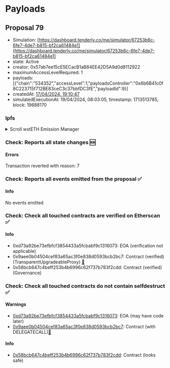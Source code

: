 # Payloads



## Proposal 79

- Simulation: [https://dashboard.tenderly.co/me/simulator/67253b6c-6fe7-4de7-b815-bf2ca61484e1](https://dashboard.tenderly.co/me/simulator/67253b6c-6fe7-4de7-b815-bf2ca61484e1)
- state: Active
- creator: 0x57ab7ee15cE5ECacB1aB84EE42D5A9d0d8112922
- maximumAccessLevelRequired: 1
- payloads: 
  [{"chain":"534352","accessLevel":1,"payloadsController":"0x6b6B41c0f8C223715f712BE83ceC3c37bbfDC3fE","payloadId":9}]
- createdAt: [17/04/2024, 19:10:47](https://etherscan.io/tx/0xb0da2d4b172b7ac93937c83c7e74bc1a845a55cbf9caa4ab5ade240ba400651a)
- simulatedExecutionAt: 19/04/2024, 08:03:05, timestamp: 1713513785, block: 19688170
### Ipfs

<details>
  <summary>Scroll wstETH Emission Manager</summary>
  
  
## Simple Summary

This AIP proposes to set Liquidity Observation Labs wallet as the emission manager for the wstETH token on Scroll. This will enable the Liquidity Observation Labs to define and fund incentive programs for all wstETH markets, including Scroll, promoting growth and expanding the user base of Aave.

## Motivation

Governance have already approved setting Liquidity Observation Labs as Emission manager for wstETH on the current Aave V3 Markets.

But since Scroll market is live, the current AIP is set to establish Liquidity Observation Labs as Emission manager for wstETH, aligning with the desire to actively contribute to the growth and development of the Aave V3.

By setting their wallet as the emission manager for the wstETH token, the Foundation will be able to directly fund incentive programs that can attract more users to the pool and stimulate activity. This aligns with the broader goals of the Aave community to foster active and engaged markets.

## Specification

The Liquidity Observation Labs wallet address is:

Emission Admin Wallet (Liquidity Observation Labs): [0xC18F11735C6a1941431cCC5BcF13AF0a052A5022](https://safe.scroll.xyz/home?safe=scr:0xC18F11735C6a1941431cCC5BcF13AF0a052A5022)

The AIP call setEmissionAdmin() method in the emission manager contract.

`EMISSION_MANAGER.setEmissionAdmin(wstETH,0xC18F11735C6a1941431cCC5BcF13AF0a052A5022);`

This method will set the Liquidity Observation Labs wallet as the emission admin for the wstETH token on Scroll, besides the current Ethereum, Base, Arbitrum, Optimism, Polygon and Gnosis V3 markets.

## References

- Implementation: [AaveV3Scroll](https://github.com/bgd-labs/aave-proposals-v3/blob/9e52d09720c29a2999f07ae97f71063c0ed32c53/src/20240312_AaveV3Scroll_ScrollWstETHEmissionManager/AaveV3Scroll_ScrollWstETHEmissionManager_20240312.sol)
- Tests: [AaveV3Scroll](https://github.com/bgd-labs/aave-proposals-v3/blob/9e52d09720c29a2999f07ae97f71063c0ed32c53/src/20240312_AaveV3Scroll_ScrollWstETHEmissionManager/AaveV3Scroll_ScrollWstETHEmissionManager_20240312.t.sol)
- [Snapshot](https://snapshot.org/#/aave.eth/proposal/0xb70490f6b0623631686d34f4ca99a7d45394ad29fdd504df3cd6e68790b22b9c)
- [Discussion](https://governance.aave.com/t/arfc-set-liquidity-observation-labs-as-emission-manager-for-wsteth-on-scroll/16813)

## Copyright

Copyright and related rights waived via [CC0](https://creativecommons.org/publicdomain/zero/1.0/).

</details>

### Check: Reports all state changes :sos:

#### Errors

Transaction reverted with reason: 7

### Check: Reports all events emitted from the proposal :white_check_mark:

#### Info

No events emitted

### Check: Check all touched contracts are verified on Etherscan :white_check_mark:

#### Info

- 0xd73a92be73efbfcf3854433a5fcbabf9c1316073: EOA (verification not applicable)
- 0x9aee0b04504cef83a65ac3f0e838d0593bcb2bc7: Contract (verified) (TransparentUpgradeableProxy) [:ghost:](https://github.com/bgd-labs/aave-address-book "GovernanceV3Ethereum.GOVERNANCE")
- 0x58bcb647c4beff253b4b6996c62f737b783f2cdd: Contract (verified) (Governance) 

### Check: Check all touched contracts do not contain selfdestruct :white_check_mark:

#### Warnings

- [0xd73a92be73efbfcf3854433a5fcbabf9c1316073](https://etherscan.io/address/0xd73a92be73efbfcf3854433a5fcbabf9c1316073): EOA (may have code later)
- [0x9aee0b04504cef83a65ac3f0e838d0593bcb2bc7](https://etherscan.io/address/0x9aee0b04504cef83a65ac3f0e838d0593bcb2bc7): Contract (with DELEGATECALL)[:ghost:](https://github.com/bgd-labs/aave-address-book "GovernanceV3Ethereum.GOVERNANCE")

#### Info

- [0x58bcb647c4beff253b4b6996c62f737b783f2cdd](https://etherscan.io/address/0x58bcb647c4beff253b4b6996c62f737b783f2cdd): Contract (looks safe)

